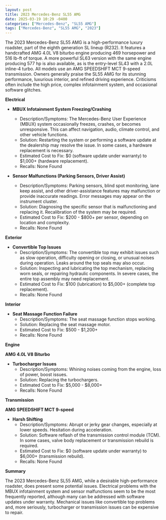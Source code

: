 ```yaml
---
layout: post
title: 2023 Mercedes-Benz SL55 AMG
date: 2025-03-19 10:29 -0400
categories: ["Mercedes-Benz", "SL55 AMG"]
tags: ["Mercedes-Benz", "SL55 AMG", "2023"]
---
```

The 2023 Mercedes-Benz SL55 AMG is a high-performance luxury roadster, part of the eighth generation SL lineup (R232). It features a handcrafted AMG 4.0L V8 biturbo engine producing 469 horsepower and 516 lb-ft of torque. A more powerful SL63 version with the same engine producing 577 hp is also available, as is the entry-level SL43 with a 2.0L inline-4 turbo. All models use an AMG SPEEDSHIFT MCT 9-speed transmission. Owners generally praise the SL55 AMG for its stunning performance, luxurious interior, and refined driving experience. Criticisms often include the high price, complex infotainment system, and occasional software glitches.

**Electrical**

*   **MBUX Infotainment System Freezing/Crashing**
    *   Description/Symptoms: The Mercedes-Benz User Experience (MBUX) system occasionally freezes, crashes, or becomes unresponsive. This can affect navigation, audio, climate control, and other vehicle functions.
    *   Solution: Restarting the system or performing a software update at the dealership may resolve the issue. In some cases, a hardware replacement is necessary.
    *   Estimated Cost to Fix: $0 (software update under warranty) to $1,000+ (hardware replacement).
    *   Recalls: None Found

*   **Sensor Malfunctions (Parking Sensors, Driver Assist)**
    *   Description/Symptoms: Parking sensors, blind spot monitoring, lane keep assist, and other driver-assistance features may malfunction or provide inaccurate readings. Error messages may appear on the instrument cluster.
    *   Solution: Diagnosing the specific sensor that is malfunctioning and replacing it. Recalibration of the system may be required.
    *   Estimated Cost to Fix: $200 - $800+ per sensor, depending on location and complexity.
    *   Recalls: None Found

**Exterior**

*   **Convertible Top Issues**
    *   Description/Symptoms: The convertible top may exhibit issues such as slow operation, difficulty opening or closing, or unusual noises during operation. Leaks around the top seals may also occur.
    *   Solution: Inspecting and lubricating the top mechanism, replacing worn seals, or repairing hydraulic components. In severe cases, the entire top assembly may need replacement.
    *   Estimated Cost to Fix: $100 (lubrication) to $5,000+ (complete top replacement).
    *   Recalls: None Found

**Interior**

*   **Seat Massage Function Failure**
    *   Description/Symptoms: The seat massage function stops working.
    *   Solution: Replacing the seat massage motor.
    *   Estimated Cost to Fix: $500 - $1,200+
    *   Recalls: None Found

**Engine**

**AMG 4.0L V8 Biturbo**
*   **Turbocharger Issues**
    *   Description/Symptoms: Whining noises coming from the engine, loss of power, boost issues.
    *   Solution: Replacing the turbochargers.
    *   Estimated Cost to Fix: $5,000 - $8,000+
    *   Recalls: None Found

**Transmission**

**AMG SPEEDSHIFT MCT 9-speed**
*   **Harsh Shifting**
    * Description/Symptoms: Abrupt or jerky gear changes, especially at lower speeds. Hesitation during acceleration.
    * Solution: Software reflash of the transmission control module (TCM). In some cases, valve body replacement or transmission rebuild is required.
    * Estimated Cost to Fix: $0 (software update under warranty) to $6,000+ (transmission rebuild).
    * Recalls: None Found

**Summary**

The 2023 Mercedes-Benz SL55 AMG, while a desirable high-performance roadster, does present some potential issues. Electrical problems with the MBUX infotainment system and sensor malfunctions seem to be the most frequently reported, although many can be addressed with software updates under warranty. Mechanical issues like convertible top problems and, more seriously, turbocharger or transmission issues can be expensive to repair.


